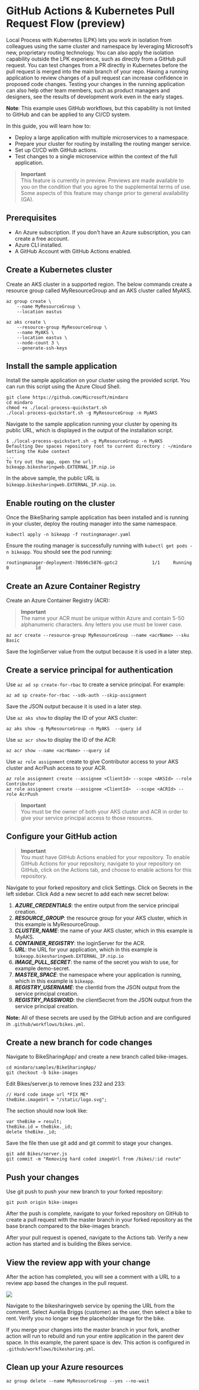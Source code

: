 # GitHub Actions & Kubernetes Pull Request Flow (preview)

Local Process with Kubernetes (LPK) lets you work in isolation from colleagues using the same cluster and namespace by leveraging Microsoft’s new, proprietary routing technology. You can also apply the isolation capability outside the LPK experience, such as directly from a GitHub pull request. You can test changes from a PR directly in Kubernetes before the pull request is merged into the main branch of your repo. Having a running application to review changes of a pull request can increase confidence in proposed code changes. Testing your changes in the running application can also help other team members, such as product managers and designers, see the results of development work even in the early stages.

**Note**: This example uses GitHub workflows, but this capability is not limited to GitHub and can be applied to any CI/CD system. 

In this guide, you will learn how to:
- Deploy a large application with multiple microservices to a namespace.
- Prepare your cluster for routing by installing the routing manger service. 
- Set up CI/CD with GitHub actions.
- Test changes to a single microservice within the context of the full application.

> **Important**<br />
This feature is currently in preview. Previews are made available to you on the condition that you agree to the supplemental terms of use. Some aspects of this feature may change prior to general availability (GA).

## Prerequisites
- An Azure subscription. If you don't have an Azure subscription, you can create a free account.
- Azure CLI installed.
- A GitHub Account with GitHub Actions enabled.

## Create a Kubernetes cluster
Create an AKS cluster in a supported region. The below commands create a resource group called MyResourceGroup and an AKS cluster called MyAKS.

```
az group create \
    --name MyResourceGroup \
    --location eastus

az aks create \
    --resource-group MyResourceGroup \
    --name MyAKS \
    --location eastus \
    --node-count 3 \
    --generate-ssh-keys
```

## Install the sample application
Install the sample application on your cluster using the provided script. You can run this script using the Azure Cloud Shell.

```
git clone https://github.com/Microsoft/mindaro
cd mindaro
chmod +x ./local-process-quickstart.sh
./local-process-quickstart.sh -g MyResourceGroup -n MyAKS
```

Navigate to the sample application running your cluster by opening its public URL, which is displayed in the output of the installation script.

```
$ ./local-process-quickstart.sh -g MyResourceGroup -n MyAKS
Defaulting Dev spaces repository root to current directory : ~/mindaro
Setting the Kube context
...
To try out the app, open the url:
bikeapp.bikesharingweb.EXTERNAL_IP.nip.io
```

In the above sample, the public URL is `bikeapp.bikesharingweb.EXTERNAL_IP.nip.io`.

## Enable routing on the cluster
Once the BikeSharing sample application has been installed and is running in your cluster, deploy the routing manager into the same namespace.

```
kubectl apply -n bikeapp -f routingmanager.yaml
```

Ensure the routing manager is successfully running with `kubectl get pods -n bikeapp`. You should see the pod running: 

```
routingmanager-deployment-78b96c5876-gptc2             1/1     Running     0          1d
```

## Create an Azure Container Registry

Create an Azure Container Registry (ACR):

> **Important**<br />
The name your ACR must be unique within Azure and contain 5-50 alphanumeric characters. Any letters you use must be lower case.

```
az acr create --resource-group MyResourceGroup --name <acrName> --sku Basic
```

Save the loginServer value from the output because it is used in a later step.

## Create a service principal for authentication

Use `az ad sp create-for-rbac` to create a service principal. For example:

```
az ad sp create-for-rbac --sdk-auth --skip-assignment
```

Save the JSON output because it is used in a later step.

Use `az aks show` to display the ID of your AKS cluster:

```
az aks show -g MyResourceGroup -n MyAKS  --query id
```

Use `az acr show` to display the ID of the ACR:
```
az acr show --name <acrName> --query id
```

Use `az role assignment` create to give Contributor access to your AKS cluster and AcrPush access to your ACR.

```
az role assignment create --assignee <ClientId> --scope <AKSId> --role Contributor
az role assignment create --assignee <ClientId>  --scope <ACRId> --role AcrPush
```

> **Important**<br />
You must be the owner of both your AKS cluster and ACR in order to give your service principal access to those resources.

## Configure your GitHub action

> **Important**<br />
You must have GitHub Actions enabled for your repository. To enable GitHub Actions for your repository, navigate to your repository on GitHub, click on the Actions tab, and choose to enable actions for this repository.

Navigate to your forked repository and click Settings. Click on Secrets in the left sidebar. Click Add a new secret to add each new secret below:
1.	***AZURE_CREDENTIALS***: the entire output from the service principal creation.
2.	***RESOURCE_GROUP***: the resource group for your AKS cluster, which in this example is MyResourceGroup.
3.	***CLUSTER_NAME***: the name of your AKS cluster, which in this example is MyAKS.
4.	***CONTAINER_REGISTRY***: the loginServer for the ACR.
5.	***URL***: the URL for your application, which in this example is `bikeapp.bikesharingweb.EXTERNAL_IP.nip.io`
6.	***IMAGE_PULL_SECRET***: the name of the secret you wish to use, for example demo-secret.
7.	***MASTER_SPACE***: the namespace where your application is running, which in this example is `bikeapp`.
8.	***REGISTRY_USERNAME***: the clientId from the JSON output from the service principal creation.
9.	***REGISTRY_PASSWORD***: the clientSecret from the JSON output from the service principal creation.

**Note:** All of these secrets are used by the GitHub action and are configured in `.github/workflows/bikes.yml`.

## Create a new branch for code changes
Navigate to BikeSharingApp/ and create a new branch called bike-images.

```
cd mindaro/samples/BikeSharingApp/
git checkout -b bike-images
```

Edit Bikes/server.js to remove lines 232 and 233:

```
// Hard code image url *FIX ME*
theBike.imageUrl = "/static/logo.svg";
```

The section should now look like:

```
var theBike = result;
theBike.id = theBike._id;
delete theBike._id;
```

Save the file then use git add and git commit to stage your changes.

```
git add Bikes/server.js 
git commit -m "Removing hard coded imageUrl from /bikes/:id route"
```

## Push your changes
Use git push to push your new branch to your forked repository:

```
git push origin bike-images
```

After the push is complete, navigate to your forked repository on GitHub to create a pull request with the master branch in your forked repository as the base branch compared to the bike-images branch.

After your pull request is opened, navigate to the Actions tab. Verify a new action has started and is building the Bikes service.

## View the review app with your change

After the action has completed, you will see a comment with a URL to a review app based the changes in the pull request.

![](images/review_app_url.png)
 
Navigate to the bikesharingweb service by opening the URL from the comment. Select Aurelia Briggs (customer) as the user, then select a bike to rent. Verify you no longer see the placeholder image for the bike.

If you merge your changes into the master branch in your fork, another action will run to rebuild and run your entire application in the parent dev space. In this example, the parent space is dev. This action is configured in `.github/workflows/bikesharing.yml`.

## Clean up your Azure resources

```
az group delete --name MyResourceGroup --yes --no-wait
```



